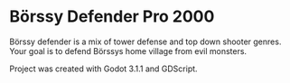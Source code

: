 # Börssy Defender Pro 2000

Börssy defender is a mix of tower defense and top down shooter genres. Your goal is to defend Börssys home village from evil monsters.

Project was created with Godot 3.1.1 and GDScript.

